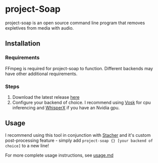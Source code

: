 # project-Soap

project-soap is an open source command line program that removes expletives from media with audio.

## Installation

### Requirements

FFmpeg is required for project-soap to function. Different backends may have other additional requirements.

### Steps

1. Download the latest release [here](https://github.com/lightningpwr28/project-soap/releases)
2. Configure your backend of choice. I recommend using [Vosk](/backends/vosklocal.md) for cpu inferencing and [WhisperX](/backends/whisperxlocal.md) if you have an Nvidia gpu.

## Usage
I recommend using this tool in conjunction with [Stacher](https://stacher.io/) and it's custom post-processing feature - simply add ``project-soap {} [your backend of choice]`` to a new line!

For more complete usage instructions, see [usage.md](https://github.com/lightningpwr28/project-soap/blob/master/usage.md)